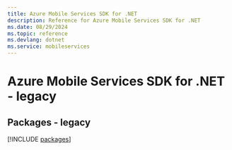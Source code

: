 ```yaml
---
title: Azure Mobile Services SDK for .NET
description: Reference for Azure Mobile Services SDK for .NET
ms.date: 08/29/2024
ms.topic: reference
ms.devlang: dotnet
ms.service: mobileservices
---
```

# Azure Mobile Services SDK for .NET - legacy
## Packages - legacy
[!INCLUDE [packages](mobile-services-index.md)]